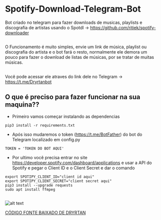 # Spotify-Download-Telegram-Bot
Bot criado no telegram para fazer downloads de musicas, playlists e discografia de artistas usando o Spotdl -> https://github.com/ritiek/spotify-downloader
##
O Funcionamento é muito simples, envie um link de música, playlist ou discografia do artista e o bot fará o resto, normalmente ele demora um pouco para fazer o download de listas de músicas, por se tratar de muitas músicas.
##
Você pode acessar ele atraves do link dele no Telegram -> https://t.me/Dryrtanbot
##

## O que é preciso para fazer funcionar na sua maquina??
- Primeiro vamos começar instalando as dependencias
```
pip3 install -r requirements.txt
```
- Após isso mudaremos o token (https://t.me/BotFather) do bot do Telegram localizado em config.py
```
TOKEN = 'TOKEN DO BOT AQUI'
```
- Por ultimo você precisa entrar no site https://developer.spotify.com/dashboard/applications e usar a API do Spotify e pegar o Client ID e o Client Secret e dar o comando
```
export SPOTIPY_CLIENT_ID="client id aqui"
export SPOTIPY_CLIENT_SECRET="client secret aqui"
pip3 install --upgrade requests
sudo apt install ffmpeg
```

##
![alt text](https://uploaddeimagens.com.br/images/003/285/772/original/Fluxograma.png?1623486888)

[CÓDIGO FONTE BAIXADO DE DRYRTAN](https://github.com/Dryrtan/Spotify-Download-Telegram-Bot)
